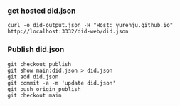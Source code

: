 ### get hosted did.json

```shell
curl -o did-output.json -H "Host: yurenju.github.io" http://localhost:3332/did-web/did.json
```

### Publish did.json

```shell
git checkout publish
git show main:did.json > did.json
git add did.json
git commit -a -m 'update did.json'
git push origin publish
git checkout main
```
